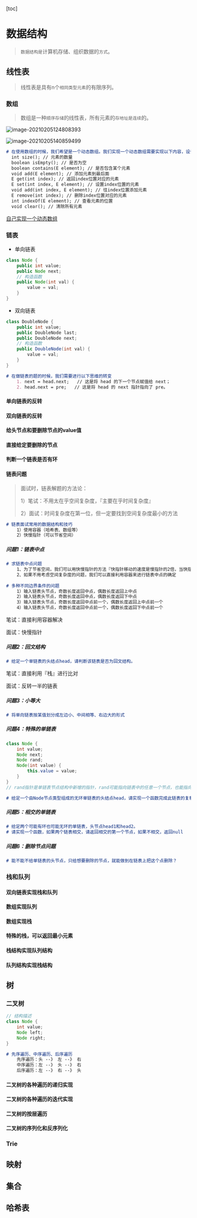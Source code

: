 [toc]



# 数据结构

> `数据结构是`计算机存储、组织数据的`方式`。

## 线性表

> 线性表是具有n个`相同类型元素`的有限序列。

### 数组

> 数组是一种`顺序存储`的线性表，所有元素的`存地址是连续`的。

![image-20210205124808393](https://i.loli.net/2021/02/05/lbmgRw8sNOkDJof.png)

![image-20210205140859499](https://i.loli.net/2021/02/05/54fJ9RDW7ndro3X.png)

~~~markdown
# 在使用数组的时候，我们希望是一个动态数组。我们实现一个动态数组需要实现以下内容，设计接口为：
  int size(); // 元素的数量
  boolean isEmpty(); // 是否为空
  boolean contains(E element); // 是否包含某个元素 
  void add(E element); // 添加元素到最后面
  E get(int index); // 返回index位置对应的元素
  E set(int index, E element); // 设置index位置的元素 
  void add(int index, E element); // 往index位置添加元素 
  E remove(int index); // 删除index位置对应的元素
  int indexOf(E element); // 查看元素的位置 
  void clear(); // 清除所有元素
~~~

[自己实现一个动态数组](../../src/com/fx/FX_ArrayList.java)

### 链表

- 单向链表

```java
class Node {
    public int value;
    public Node next;
    // 构造函数
    public Node(int val) {
        value = val;
    }
}
```

- 双向链表

```java
class DoubleNode {
    public int value;
    public DoubleNode last;
    public DoubleNode next;
    // 构造函数
    public DoubleNode(int val) {
        value = val;
    }
}
```

~~~markdown
# 在做链表的题的时候，我们需要进行以下思维的转变
	1. next = head.next;   // 这是将 head 的下一个节点赋值给 next；
	2. head.next = pre;   // 这是将 head 的 next 指针指向了 pre。
~~~

#### 单向链表的反转



#### 双向链表的反转



#### 给头节点和要删除节点的value值



#### 直接给定要删除的节点



#### 判断一个链表是否有环



#### 链表问题

> 面试时，链表解题的方法论：
>
> 1）笔试：不用太在乎空间复杂度，『主要在乎时间复杂度』
>
> 2）面试：时间复杂度在第一位，但一定要找到空间复杂度最小的方法

~~~markdown
# 链表面试常用的数据结构和技巧
	1）使用容器（哈希表、数组等）
	2）快慢指针（可以节省空间）
~~~

##### 问题1：链表中点

~~~markdown
# 求链表中点问题
	1、为了节省空间，我们可以用快慢指针的方法『快指针移动的速度是慢指针的2倍，当快指针到头的时候，慢指针所在的位置就在中点附近』
	2、如果不用考虑空间复杂度的问题，我们可以直接利用容器来进行链表中点的确定
	
# 多种不同边界条件的问题
	1）输入链表头节点，奇数长度返回中点，偶数长度返回上中点
	2）输入链表头节点，奇数长度返回中点，偶数长度返回下中点
	3）输入链表头节点，奇数长度返回中点前一个，偶数长度返回上中点前一个
	4）输入链表头节点，奇数长度返回中点前一个，偶数长度返回下中点前一个
~~~

笔试：直接利用容器解决



面试：快慢指针



##### 问题2：回文结构

~~~markdown
# 给定一个单链表的头结点head，请判断该链表是否为回文结构。
~~~

笔试：直接利用『栈』进行比对



面试：反转一半的链表



##### 问题3：小等大

~~~markdown
# 将单向链表按某值划分成左边小、中间相等、右边大的形式
~~~



##### 问题4：特殊的单链表

```java
class Node {
    int value;
    Node next;
    Node rand;
    Node(int value) {
        this.value = value;
    }
}
// rand指针是单链表节点结构中新增的指针，rand可能指向链表中的任意一个节点，也能指向null。
```

~~~markdown
# 给定一个由Node节点类型组成的无环单链表的头结点head，请实现一个函数完成此链表的复制。
~~~



##### 问题5：相交的单链表

~~~markdown
# 给定两个可能有环也可能无环的单链表，头节点head1和head2。
# 请实现一个函数，如果两个链表相交，请返回相交的第一个节点，如果不相交，返回null
~~~



##### 问题6：删除节点问题

~~~markdown
# 能不能不给单链表的头节点，只给想要删除的节点，就能做到在链表上把这个点删除？
~~~



### 栈和队列



#### 双向链表实现栈和队列



#### 数组实现队列



#### 数组实现栈



#### 特殊的栈，可以返回最小元素



#### 栈结构实现队列结构



#### 队列结构实现栈结构

## 树

### 二叉树

~~~java
// 结构描述
class Node {
    int value;
    Node left;
    Node right;
}
~~~

~~~markdown
# 先序遍历、中序遍历、后序遍历
	先序遍历：头 --》 左 --》 右
	中序遍历：左 --》 头 --》 右
	后序遍历：左 --》 右 --》 头
~~~

#### 二叉树的各种遍历的递归实现



#### 二叉树的各种遍历的迭代实现



#### 二叉树的按层遍历



#### 二叉树的序列化和反序列化

### Trie

## 映射

## 集合

## 哈希表

